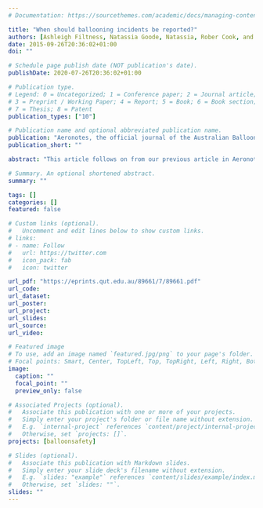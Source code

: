 ```yaml
---
# Documentation: https://sourcethemes.com/academic/docs/managing-content/

title: "When should ballooning incidents be reported?"
authors: [Ashleigh Filtness, Natassia Goode, Natassia, Rober Cook, and Gelareh Eighani]
date: 2015-09-26T20:36:02+01:00
doi: ""

# Schedule page publish date (NOT publication's date).
publishDate: 2020-07-26T20:36:02+01:00

# Publication type.
# Legend: 0 = Uncategorized; 1 = Conference paper; 2 = Journal article;
# 3 = Preprint / Working Paper; 4 = Report; 5 = Book; 6 = Book section;
# 7 = Thesis; 8 = Patent
publication_types: ["10"]

# Publication name and optional abbreviated publication name.
publication: "Aeronotes, the official journal of the Australian Ballooning Federation 37(3), 6-7. ISSN:1036-8264"
publication_short: ""

abstract: "This article follows on from our previous article in Aeronotes Volume 37 No.2 'Prepare and prevent, don't repair and repent, Causal factors of hot air ballooning incidents'. While nearly every balloon flight ends safely, with every flight comes the opportunity for an accident. The ABF maintains an incident reporting database containing information on all the accidents and near misses that are reported to them. The goal of the database is to provide a formal way for ABF members to share accident or near miss experiences and prevent future occurrences. We recently analysed the causal factors involved in the incident reports collected by the ABF. Twenty-two incident reports were analysed and 54 causal factors were identified that were reported to play a role in hot air ballooning accidents. While many factors were identified, the findings of this study were limited by the small number of incident reports available from the ABF reporting system..."

# Summary. An optional shortened abstract.
summary: ""

tags: []
categories: []
featured: false

# Custom links (optional).
#   Uncomment and edit lines below to show custom links.
# links:
# - name: Follow
#   url: https://twitter.com
#   icon_pack: fab
#   icon: twitter

url_pdf: "https://eprints.qut.edu.au/89661/7/89661.pdf"
url_code:
url_dataset:
url_poster:
url_project:
url_slides:
url_source:
url_video:

# Featured image
# To use, add an image named `featured.jpg/png` to your page's folder. 
# Focal points: Smart, Center, TopLeft, Top, TopRight, Left, Right, BottomLeft, Bottom, BottomRight.
image:
  caption: ""
  focal_point: ""
  preview_only: false

# Associated Projects (optional).
#   Associate this publication with one or more of your projects.
#   Simply enter your project's folder or file name without extension.
#   E.g. `internal-project` references `content/project/internal-project/index.md`.
#   Otherwise, set `projects: []`.
projects: [balloonsafety]

# Slides (optional).
#   Associate this publication with Markdown slides.
#   Simply enter your slide deck's filename without extension.
#   E.g. `slides: "example"` references `content/slides/example/index.md`.
#   Otherwise, set `slides: ""`.
slides: ""
---
```

